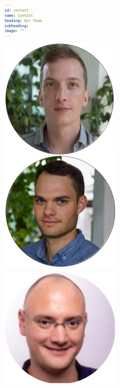 ```yaml
---
id: contact
name: Contact
heading: Our Team
subheading: 
image: ""
---
```


![Person 1](/assets/images/people/flo.png)
![Person 2](/assets/images/people/chris.png)

![Person 3](/assets/images/people/thilo_new.png)

